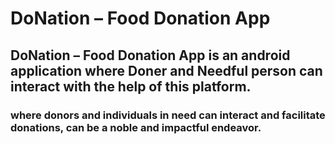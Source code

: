 # DoNation – Food Donation App

## DoNation – Food Donation App is an android application where Doner and Needful person can interact with the help of this platform.
### where donors and individuals in need can interact and facilitate donations, can be a noble and impactful endeavor. 
